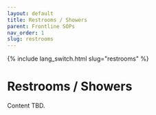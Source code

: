 ```yaml
---
layout: default
title: Restrooms / Showers
parent: Frontline SOPs
nav_order: 1
slug: restrooms
---
```


{% include lang_switch.html slug="restrooms" %}

# Restrooms / Showers

Content TBD.
